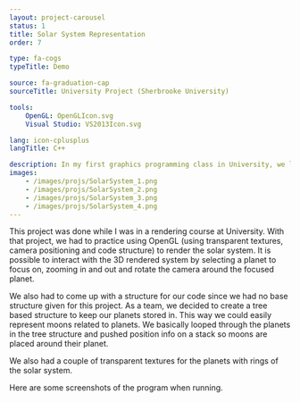 ```yaml
---
layout: project-carousel
status: 1
title: Solar System Representation
order: 7

type: fa-cogs
typeTitle: Demo

source: fa-graduation-cap
sourceTitle: University Project (Sherbrooke University)

tools:
    OpenGL: OpenGLIcon.svg
    Visual Studio: VS2013Icon.svg

lang: icon-cplusplus
langTitle: C++

description: In my first graphics programming class in University, we learned how to use the OpenGL API. This is my last project from this class.
images:
    - /images/projs/SolarSystem_1.png
    - /images/projs/SolarSystem_2.png
    - /images/projs/SolarSystem_3.png
    - /images/projs/SolarSystem_4.png
---
```


This project was done while I was in a rendering course at University. With that project, we had to practice using OpenGL (using transparent textures, camera positioning and code structure) to render the solar system. It is possible to interact with the 3D rendered system by selecting a planet to focus on, zooming in and out and rotate the camera around the focused planet.

We also had to come up with a structure for our code since we had no base structure given for this project. As a team, we decided to create a tree based structure to keep our planets stored in. This way we could easily represent moons related to planets. We basically looped through the planets in the tree structure and pushed position info on a stack so moons are placed around their planet.

We also had a couple of transparent textures for the planets with rings of the solar system.

Here are some screenshots of the program when running.
